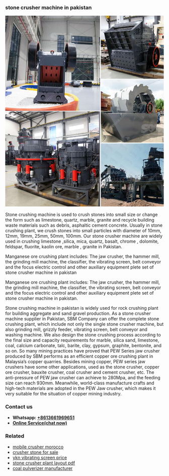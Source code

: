 <h3>stone crusher machine in pakistan</h3><img src='1708587397.jpg' alt=''><p>Stone crushing machine is used to crush stones into small size or change the form such as limestone, quartz, marble, granite and recycle building waste materials such as debris, asphaltic cement concrete. Usually in stone crushing plant, we crush stones into small particles with diameter of 10mm, 12mm, 19mm, 25mm, 50mm, 100mm. Our stone crusher machine are widely used in crushing limestone ,silica, mica, quartz, basalt, chrome , dolomite, feldspar, fluorite, kaolin ore, marble , granite in Pakistan.</p><p>Manganese ore crushing plant includes: The jaw crusher, the hammer mill, the grinding mill machine, the classifier, the vibrating screen, belt conveyor and the focus electric control and other auxiliary equipment plete set of stone crusher machine in pakistan</p><p>Manganese ore crushing plant includes: The jaw crusher, the hammer mill, the grinding mill machine, the classifier, the vibrating screen, belt conveyor and the focus electric control and other auxiliary equipment plete set of stone crusher machine in pakistan.</p><p>Stone crushing machine in pakistan is widely used for rock crushing plant for building aggregate and sand gravel production. As a stone crusher machine supplier in Pakistan, SBM Company can offer the complete stone crushing plant, which include not only the single stone crusher machine, but also grinding mill, grizzly feeder, vibrating screen, belt conveyor and washing machine. We also design the stone crushing process according to the final size and capacity requirements for marble, silica sand, limestone, coal, calcium carbonate, talc, barite, clay, gypsum, graphite, bentonite, and so on. So many mining practices have proved that PEW Series jaw crusher produced by SBM performs as an efficient copper ore crushing plant in Malaysia’s copper quarries. Besides mining copper, PEW series jaw crushers have some other applications, used as the stone crusher, copper ore crusher, bauxite crusher, coal crusher and cement crusher, etc. The anti-pressure of PEW jaw crusher can achieve to 280Mpa, and the feeding size can reach 930mm. Meanwhile, world-class manufacture crafts and high-tech materials are adopted in the PEW Jaw crusher, which makes it very suitable for the situation of copper mining industry.</p><h3>Contact us</h3><ul><li><strong>Whatsapp:&nbsp;<a href="https://wa.me/8613661969651">+8613661969651</a></strong></li><li><a href="https://swt.shibang-china.com/?git&amp;zhl&amp;stone crusher machine in pakistan"><strong>Online Service(chat now)</strong></a></li></ul><h3>Related</h3><ul><li><a href='mobile crusher morocco.md'>mobile crusher morocco</a></li><li><a href='crusher stone for sale.md'>crusher stone for sale</a></li><li><a href='ykn vibrating screen price.md'>ykn vibrating screen price</a></li><li><a href='stone crusher plant layout pdf.md'>stone crusher plant layout pdf</a></li><li><a href='coal pulverizer manufacturer.md'>coal pulverizer manufacturer</a></li></ul>